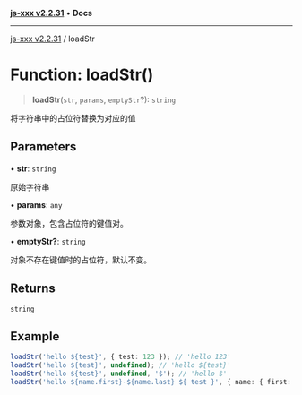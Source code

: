 [**js-xxx v2.2.31**](../README.md) • **Docs**

***

[js-xxx v2.2.31](../README.md) / loadStr

# Function: loadStr()

> **loadStr**(`str`, `params`, `emptyStr`?): `string`

将字符串中的占位符替换为对应的值

## Parameters

• **str**: `string`

原始字符串

• **params**: `any`

参数对象，包含占位符的键值对。

• **emptyStr?**: `string`

对象不存在键值时的占位符，默认不变。

## Returns

`string`

## Example

```ts
loadStr('hello ${test}', { test: 123 }); // 'hello 123'
loadStr('hello ${test}', undefined); // 'hello ${test}'
loadStr('hello ${test}', undefined, '$'); // 'hello $'
loadStr('hello ${name.first}-${name.last} ${ test }', { name: { first: 'A', last: 'B' }, test: '!' }); // 'hello A-B !'
```
